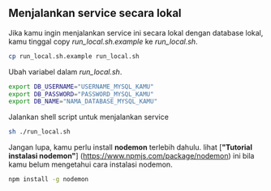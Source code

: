## Menjalankan service secara lokal

Jika kamu ingin menjalankan service ini secara lokal dengan database lokal, kamu tinggal copy *run_local.sh.example* ke *run_local.sh*.

```bash
cp run_local.sh.example run_local.sh
```

Ubah variabel dalam *run_local.sh*.

```bash
export DB_USERNAME="USERNAME_MYSQL_KAMU"
export DB_PASSWORD="PASSWORD_MYSQL_KAMU"
export DB_NAME="NAMA_DATABASE_MYSQL_KAMU"
```

Jalankan shell script untuk menjalankan service

```bash
sh ./run_local.sh
```

Jangan lupa, kamu perlu install **nodemon** terlebih dahulu. lihat [**"Tutorial instalasi nodemon"**] (https://www.npmjs.com/package/nodemon) ini bila kamu belum mengetahui cara instalasi nodemon.

```bash
npm install -g nodemon
```